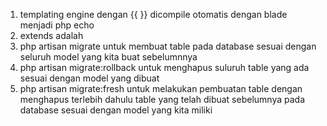 1. templating engine dengan {{  }} dicompile otomatis dengan blade menjadi php echo
2. extends adalah 
3. php artisan migrate untuk membuat table pada database sesuai dengan seluruh model yang kita buat sebelumnnya
4. php artisan migrate:rollback untuk menghapus suluruh table yang ada sesuai dengan model yang dibuat
5. php artisan migrate:fresh untuk melakukan pembuatan table dengan menghapus terlebih dahulu table yang telah dibuat sebelumnya pada database sesuai dengan model yang kita miliki